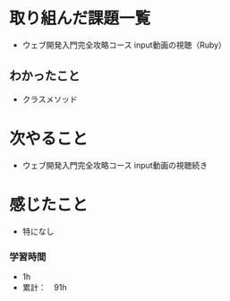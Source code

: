 # 取り組んだ課題一覧
- ウェブ開発入門完全攻略コース
  input動画の視聴（Ruby）

## わかったこと
- クラスメソッド

# 次やること
- ウェブ開発入門完全攻略コース
  input動画の視聴続き

# 感じたこと
- 特になし


### 学習時間
- 1h
- 累計：　91h